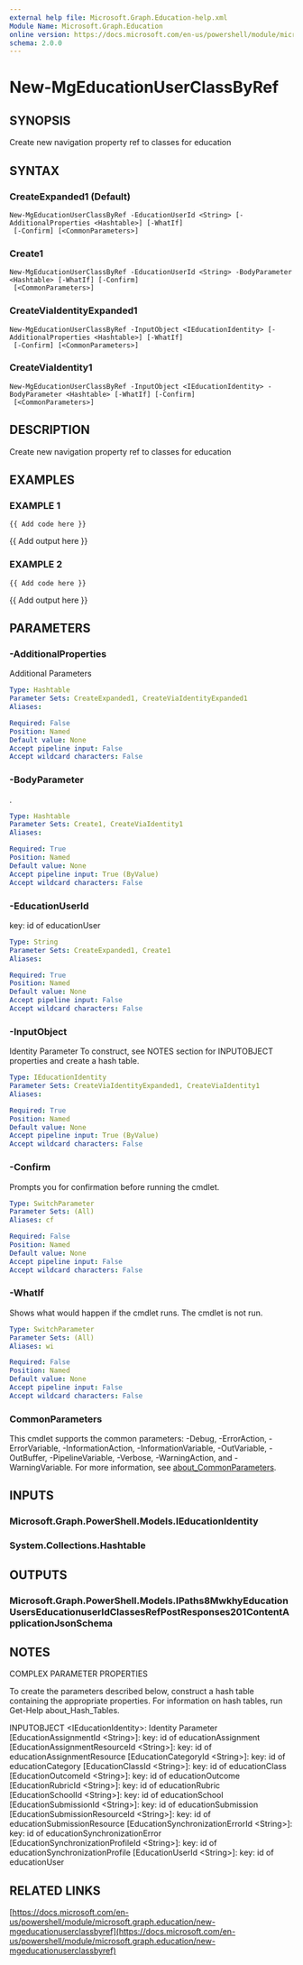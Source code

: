 ```yaml
---
external help file: Microsoft.Graph.Education-help.xml
Module Name: Microsoft.Graph.Education
online version: https://docs.microsoft.com/en-us/powershell/module/microsoft.graph.education/new-mgeducationuserclassbyref
schema: 2.0.0
---
```


# New-MgEducationUserClassByRef

## SYNOPSIS
Create new navigation property ref to classes for education

## SYNTAX

### CreateExpanded1 (Default)
```
New-MgEducationUserClassByRef -EducationUserId <String> [-AdditionalProperties <Hashtable>] [-WhatIf]
 [-Confirm] [<CommonParameters>]
```

### Create1
```
New-MgEducationUserClassByRef -EducationUserId <String> -BodyParameter <Hashtable> [-WhatIf] [-Confirm]
 [<CommonParameters>]
```

### CreateViaIdentityExpanded1
```
New-MgEducationUserClassByRef -InputObject <IEducationIdentity> [-AdditionalProperties <Hashtable>] [-WhatIf]
 [-Confirm] [<CommonParameters>]
```

### CreateViaIdentity1
```
New-MgEducationUserClassByRef -InputObject <IEducationIdentity> -BodyParameter <Hashtable> [-WhatIf] [-Confirm]
 [<CommonParameters>]
```

## DESCRIPTION
Create new navigation property ref to classes for education

## EXAMPLES

### EXAMPLE 1
```
{{ Add code here }}
```

{{ Add output here }}

### EXAMPLE 2
```
{{ Add code here }}
```

{{ Add output here }}

## PARAMETERS

### -AdditionalProperties
Additional Parameters

```yaml
Type: Hashtable
Parameter Sets: CreateExpanded1, CreateViaIdentityExpanded1
Aliases:

Required: False
Position: Named
Default value: None
Accept pipeline input: False
Accept wildcard characters: False
```

### -BodyParameter
.

```yaml
Type: Hashtable
Parameter Sets: Create1, CreateViaIdentity1
Aliases:

Required: True
Position: Named
Default value: None
Accept pipeline input: True (ByValue)
Accept wildcard characters: False
```

### -EducationUserId
key: id of educationUser

```yaml
Type: String
Parameter Sets: CreateExpanded1, Create1
Aliases:

Required: True
Position: Named
Default value: None
Accept pipeline input: False
Accept wildcard characters: False
```

### -InputObject
Identity Parameter
To construct, see NOTES section for INPUTOBJECT properties and create a hash table.

```yaml
Type: IEducationIdentity
Parameter Sets: CreateViaIdentityExpanded1, CreateViaIdentity1
Aliases:

Required: True
Position: Named
Default value: None
Accept pipeline input: True (ByValue)
Accept wildcard characters: False
```

### -Confirm
Prompts you for confirmation before running the cmdlet.

```yaml
Type: SwitchParameter
Parameter Sets: (All)
Aliases: cf

Required: False
Position: Named
Default value: None
Accept pipeline input: False
Accept wildcard characters: False
```

### -WhatIf
Shows what would happen if the cmdlet runs.
The cmdlet is not run.

```yaml
Type: SwitchParameter
Parameter Sets: (All)
Aliases: wi

Required: False
Position: Named
Default value: None
Accept pipeline input: False
Accept wildcard characters: False
```

### CommonParameters
This cmdlet supports the common parameters: -Debug, -ErrorAction, -ErrorVariable, -InformationAction, -InformationVariable, -OutVariable, -OutBuffer, -PipelineVariable, -Verbose, -WarningAction, and -WarningVariable. For more information, see [about_CommonParameters](http://go.microsoft.com/fwlink/?LinkID=113216).

## INPUTS

### Microsoft.Graph.PowerShell.Models.IEducationIdentity
### System.Collections.Hashtable
## OUTPUTS

### Microsoft.Graph.PowerShell.Models.IPaths8MwkhyEducationUsersEducationuserIdClassesRefPostResponses201ContentApplicationJsonSchema
## NOTES
COMPLEX PARAMETER PROPERTIES

To create the parameters described below, construct a hash table containing the appropriate properties.
For information on hash tables, run Get-Help about_Hash_Tables.

INPUTOBJECT \<IEducationIdentity\>: Identity Parameter
  \[EducationAssignmentId \<String\>\]: key: id of educationAssignment
  \[EducationAssignmentResourceId \<String\>\]: key: id of educationAssignmentResource
  \[EducationCategoryId \<String\>\]: key: id of educationCategory
  \[EducationClassId \<String\>\]: key: id of educationClass
  \[EducationOutcomeId \<String\>\]: key: id of educationOutcome
  \[EducationRubricId \<String\>\]: key: id of educationRubric
  \[EducationSchoolId \<String\>\]: key: id of educationSchool
  \[EducationSubmissionId \<String\>\]: key: id of educationSubmission
  \[EducationSubmissionResourceId \<String\>\]: key: id of educationSubmissionResource
  \[EducationSynchronizationErrorId \<String\>\]: key: id of educationSynchronizationError
  \[EducationSynchronizationProfileId \<String\>\]: key: id of educationSynchronizationProfile
  \[EducationUserId \<String\>\]: key: id of educationUser

## RELATED LINKS

[https://docs.microsoft.com/en-us/powershell/module/microsoft.graph.education/new-mgeducationuserclassbyref](https://docs.microsoft.com/en-us/powershell/module/microsoft.graph.education/new-mgeducationuserclassbyref)

